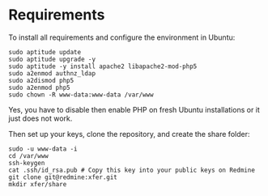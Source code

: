Requirements
============

To install all requirements and configure the environment in Ubuntu:

    sudo aptitude update
    sudo aptitude upgrade -y
    sudo aptitude -y install apache2 libapache2-mod-php5
    sudo a2enmod authnz_ldap
    sudo a2dismod php5
    sudo a2enmod php5
    sudo chown -R www-data:www-data /var/www

Yes, you have to disable then enable PHP on fresh Ubuntu installations or it just does not work.

Then set up your keys, clone the repository, and create the share folder:

    sudo -u www-data -i
    cd /var/www
    ssh-keygen
    cat .ssh/id_rsa.pub # Copy this key into your public keys on Redmine
    git clone git@redmine:xfer.git
    mkdir xfer/share

